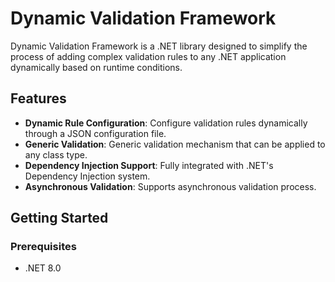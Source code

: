 # Dynamic Validation Framework

Dynamic Validation Framework is a .NET library designed to simplify the process of adding complex validation rules to any .NET application dynamically based on runtime conditions.

## Features

- **Dynamic Rule Configuration**: Configure validation rules dynamically through a JSON configuration file.
- **Generic Validation**: Generic validation mechanism that can be applied to any class type.
- **Dependency Injection Support**: Fully integrated with .NET's Dependency Injection system.
- **Asynchronous Validation**: Supports asynchronous validation process.

## Getting Started

### Prerequisites

- .NET 8.0
